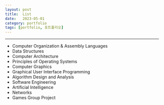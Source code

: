 ```yaml
---
layout: post
title:  List
date:   2023-05-01
category: portfolio
tags: [portfolio, 포트폴리오]
---
```


---

- Computer Organization & Assembly Languages
- Data Structures
- Computer Architecture
- Principles of Operating Systems
- Computer Graphics
- Graphical User Interface Programming
- Algorithm Design and Analysis
- Software Engineering
- Artificial Intelligence 
- Networks
- Games Group Project
